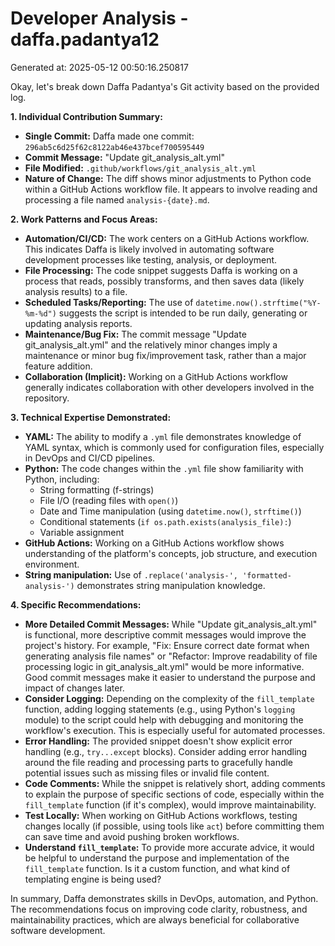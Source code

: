 # Developer Analysis - daffa.padantya12
Generated at: 2025-05-12 00:50:16.250817

Okay, let's break down Daffa Padantya's Git activity based on the provided log.

**1. Individual Contribution Summary:**

*   **Single Commit:** Daffa made one commit: `296ab5c6d25f62c8122ab46e437bcef700595449`
*   **Commit Message:** "Update git\_analysis\_alt.yml"
*   **File Modified:**  `.github/workflows/git_analysis_alt.yml`
*   **Nature of Change:**  The diff shows minor adjustments to Python code within a GitHub Actions workflow file. It appears to involve reading and processing a file named `analysis-{date}.md`.

**2. Work Patterns and Focus Areas:**

*   **Automation/CI/CD:**  The work centers on a GitHub Actions workflow.  This indicates Daffa is likely involved in automating software development processes like testing, analysis, or deployment.
*   **File Processing:**  The code snippet suggests Daffa is working on a process that reads, possibly transforms, and then saves data (likely analysis results) to a file.
*   **Scheduled Tasks/Reporting:** The use of `datetime.now().strftime("%Y-%m-%d")` suggests the script is intended to be run daily, generating or updating analysis reports.
*   **Maintenance/Bug Fix:** The commit message "Update git\_analysis\_alt.yml" and the relatively minor changes imply a maintenance or minor bug fix/improvement task, rather than a major feature addition.
*   **Collaboration (Implicit):** Working on a GitHub Actions workflow generally indicates collaboration with other developers involved in the repository.

**3. Technical Expertise Demonstrated:**

*   **YAML:**  The ability to modify a `.yml` file demonstrates knowledge of YAML syntax, which is commonly used for configuration files, especially in DevOps and CI/CD pipelines.
*   **Python:** The code changes within the `.yml` file show familiarity with Python, including:
    *   String formatting (f-strings)
    *   File I/O (reading files with `open()`)
    *   Date and Time manipulation (using `datetime.now()`, `strftime()`)
    *   Conditional statements (`if os.path.exists(analysis_file):`)
    *   Variable assignment
*   **GitHub Actions:**  Working on a GitHub Actions workflow shows understanding of the platform's concepts, job structure, and execution environment.
*   **String manipulation:** Use of `.replace('analysis-', 'formatted-analysis-')` demonstrates string manipulation knowledge.

**4. Specific Recommendations:**

*   **More Detailed Commit Messages:** While "Update git\_analysis\_alt.yml" is functional, more descriptive commit messages would improve the project's history.  For example,  "Fix: Ensure correct date format when generating analysis file names" or "Refactor: Improve readability of file processing logic in git\_analysis\_alt.yml" would be more informative.  Good commit messages make it easier to understand the purpose and impact of changes later.
*   **Consider Logging:** Depending on the complexity of the `fill_template` function, adding logging statements (e.g., using Python's `logging` module) to the script could help with debugging and monitoring the workflow's execution. This is especially useful for automated processes.
*   **Error Handling:** The provided snippet doesn't show explicit error handling (e.g., `try...except` blocks).  Consider adding error handling around the file reading and processing parts to gracefully handle potential issues such as missing files or invalid file content.
*   **Code Comments:** While the snippet is relatively short, adding comments to explain the purpose of specific sections of code, especially within the `fill_template` function (if it's complex), would improve maintainability.
*   **Test Locally:** When working on GitHub Actions workflows, testing changes locally (if possible, using tools like `act`) before committing them can save time and avoid pushing broken workflows.
*   **Understand `fill_template`:** To provide more accurate advice, it would be helpful to understand the purpose and implementation of the `fill_template` function. Is it a custom function, and what kind of templating engine is being used?

In summary, Daffa demonstrates skills in DevOps, automation, and Python.  The recommendations focus on improving code clarity, robustness, and maintainability practices, which are always beneficial for collaborative software development.
